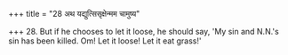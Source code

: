 +++
title = "28 अथ यद्युत्सिसृक्षेन्मम चामुष्य"

+++
28. But if he chooses to let it loose, he should say, 'My sin and N.N.'s sin has been killed. Om! Let it loose! Let it eat grass!'
